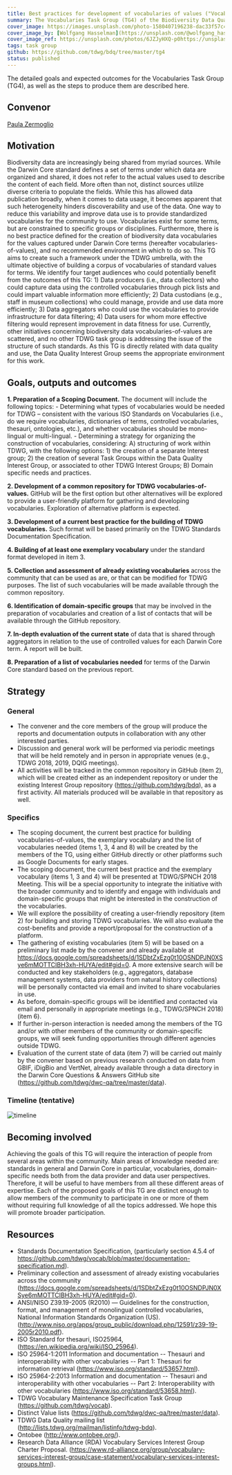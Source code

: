 ```yaml
---
title: Best practices for development of vocabularies of values ("Vocabularies")
summary: The Vocabularies Task Group (TG4) of the Biodiversity Data Quality Interest Group is exploring the approaches and technologies TDWG might use to manage vocabularies of data terms and values.
cover_image: https://images.unsplash.com/photo-1580407196238-dac33f57c410
cover_image_by: [Wolfgang Hasselman](https://unsplash.com/@wolfgang_hasselmann)
cover_image_ref: https://unsplash.com/photos/6JZJyHXQ-p0https://unsplash.com/photos/6JZJyHXQ-p0
tags: task group
github: https://github.com/tdwg/bdq/tree/master/tg4
status: published
---
```


The detailed goals and expected outcomes for the Vocabularies Task Group (TG4), as well as the steps to produce them are described here.

## Convenor
[Paula Zermoglio](pzermoglio@gmail.com)

## Motivation

Biodiversity data are increasingly being shared from myriad sources. While the Darwin Core standard defines a set of terms under which data are organized and shared, it does not refer to the actual values used to describe the content of each field. More often than not, distinct sources utilize diverse criteria to populate the fields. While this has allowed data publication broadly, when it comes to data usage, it becomes apparent that such heterogeneity hinders discoverability and use of the data. One way to reduce this variability and improve data use is to provide standardized vocabularies for the community to use. Vocabularies exist for some terms, but are constrained to specific groups or disciplines. Furthermore, there is no best practice defined for the creation of biodiversity data vocabularies for the values captured under Darwin Core terms (hereafter vocabularies-of-values), and no recommended environment in which to do so. This TG aims to create such a framework under the TDWG umbrella, with the ultimate objective of building a corpus of vocabularies of standard values for terms. We identify four target audiences who could potentially benefit from the outcomes of this TG: 1) Data producers (i.e., data collectors) who could capture data using the controlled vocabularies through pick lists and could impart valuable information more efficiently; 2) Data custodians (e.g., staff in museum collections) who could manage, provide and use data more efficiently; 3) Data aggregators who could use the vocabularies to provide infrastructure for data filtering; 4) Data users for whom more effective filtering would represent improvement in data fitness for use.
Currently, other initiatives concerning biodiversity data vocabularies-of-values are scattered, and no other TDWG task group is addressing the issue of the structure of such standards. As this TG is directly related with data quality and use, the Data Quality Interest Group seems the appropriate environment for this work.


## Goals, outputs and outcomes

**1. Preparation of a Scoping Document.** The document will include the following topics:
    - Determining what types of vocabularies would be needed for TDWG – consistent with the various ISO Standards on Vocabularies (i.e., do we require vocabularies, dictionaries of terms, controlled vocabularies, thesauri, ontologies, etc.), and whether vocabularies should be mono-lingual or multi-lingual.
    - Determining a strategy for organizing the construction of vocabularies, considering: A) structuring of work within TDWG, with the following options: 1) the creation of a separate Interest group; 2) the creation of several Task Groups within the Data Quality Interest Group, or associated to other TDWG Interest Groups; B) Domain specific needs and practices.
  
**2. Development of a common repository for TDWG vocabularies-of-values.** GitHub will be the first option but other alternatives will be explored to provide a user-friendly platform for gathering and developing vocabularies. Exploration of alternative platform is expected.

**3. Development of a current best practice for the building of TDWG vocabularies.** Such format will be based primarily on the TDWG Standards Documentation Specification.

**4. Building of at least one exemplary vocabulary** under the standard format developed in item 3.

**5. Collection and assessment of already existing vocabularies** across the community that can be used as are, or that can be modified for TDWG purposes. The list of such vocabularies will be made available through the common repository.

**6. Identification of domain-specific groups** that may be involved in the preparation of vocabularies and creation of a list of contacts that will be available through the GitHub repository.

**7. In-depth evaluation of the current state** of data that is shared through aggregators in relation to the use of controlled values for each Darwin Core term. A report will be built.

**8. Preparation of a list of vocabularies needed** for terms of the Darwin Core standard based on the previous report.

## Strategy

### General

- The convener and the core members of the group will produce the reports and documentation outputs in collaboration with any other interested parties.
- Discussion and general work will be performed via periodic meetings that will be held remotely and in person in appropriate venues (e.g., TDWG 2018, 2019, DQIG meetings).
- All activities will be tracked in the common repository in GitHub (item 2), which will be created either as an independent repository or under the existing Interest Group repository (https://github.com/tdwg/bdq), as a first activity. All materials produced will be available in that repository as well.
### Specifics
- The scoping document, the current best practice for building vocabularies-of-values, the exemplary vocabulary and the list of vocabularies needed (items 1, 3, 4 and 8) will be created by the members of the TG, using either GitHub directly or other platforms such as Google Documents for early stages.
- The scoping document, the current best practice and the exemplary vocabulary (items 1, 3 and 4) will be presented at TDWG/SPNCH 2018 Meeting. This will be a special opportunity to integrate the initiative with the broader community and to identify and engage with individuals and domain-specific groups that might be interested in the construction of the vocabularies.
- We will explore the possibility of creating a user-friendly repository (item 2) for building and storing TDWG vocabularies. We will also evaluate the cost-benefits and provide a report/proposal for the construction of a platform.
- The gathering of existing vocabularies (item 5) will be based on a preliminary list made by the convener and already available at https://docs.google.com/spreadsheets/d/1SDbtZxEzg0t10OSNDPJN0XSye6mMOTTCIBH3xh-HUYA/edit#gid=0. A more extensive search will be conducted and key stakeholders (e.g., aggregators, database management systems, data providers from natural history collections) will be personally contacted via email and invited to share vocabularies in use.
- As before, domain-specific groups will be identified and contacted via email and personally in appropriate meetings (e.g., TDWG/SPNCH 2018) (item 6).
- If further in-person interaction is needed among the members of the TG and/or with other members of the community or domain-specific groups, we will seek funding opportunities through different agencies outside TDWG.
- Evaluation of the current state of data (item 7) will be carried out mainly by the convener based on previous research conducted on data from GBIF, iDigBio and VertNet, already available through a data directory in the Darwin Core Questions & Answers GitHub site (https://github.com/tdwg/dwc-qa/tree/master/data).

### Timeline (tentative)

![timeline](https://drive.google.com/uc?export=download&id=0B4sIKK7qrRVITFhGb3I0Qld5Q28)

## Becoming involved

Achieving the goals of this TG will require the interaction of people from several areas within the community. Main areas of knowledge needed are: standards in general and Darwin Core in particular, vocabularies, domain-specific needs both from the data provider and data user perspectives. Therefore, it will be useful to have members from all these different areas of expertise. 
Each of the proposed goals of this TG are distinct enough to allow members of the community to participate in one or more of them without requiring full knowledge of all the topics addressed. We hope this will promote broader participation.

## Resources

- Standards Documentation Specification, (particularly section 4.5.4 of  <https://github.com/tdwg/vocab/blob/master/documentation-specification.md>).
- Preliminary collection and assessment of already existing vocabularies across the community (<https://docs.google.com/spreadsheets/d/1SDbtZxEzg0t10OSNDPJN0XSye6mMOTTCIBH3xh-HUYA/edit#gid=0>).
- ANSI/NISO Z39.19-2005 (R2010) — Guidelines for the construction, format, and management of monolingual controlled vocabularies, National Information Standards Organization (US). (<http://www.niso.org/apps/group_public/download.php/12591/z39-19-2005r2010.pdf>).
- ISO Standard for thesauri, ISO25964, (<https://en.wikipedia.org/wiki/ISO_25964>).
- ISO 25964-1:2011 Information and documentation -- Thesauri and interoperability with other vocabularies -- Part 1: Thesauri for information retrieval (<https://www.iso.org/standard/53657.html>).
- ISO 25964-2:2013 Information and documentation -- Thesauri and interoperability with other vocabularies -- Part 2: Interoperability with other vocabularies (<https://www.iso.org/standard/53658.html>).
- TDWG Vocabulary Maintenance Specification Task Group (<https://github.com/tdwg/vocab>).
- Distinct Value lists (<https://github.com/tdwg/dwc-qa/tree/master/data>).
- TDWG Data Quality mailing list (<http://lists.tdwg.org/mailman/listinfo/tdwg-bdq>).
- Ontobee (<http://www.ontobee.org/>).
- Research Data Alliance (RDA) Vocabulary Services Interest Group Charter Proposal. (<https://www.rd-alliance.org/group/vocabulary-services-interest-group/case-statement/vocabulary-services-interest-groups.html>).
